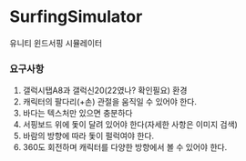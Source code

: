 # SurfingSimulator
유니티 윈드서핑 시뮬레이터


### 요구사항
  1. 갤럭시탭A8과 갤럭신20(22였나? 확인필요) 환경
  2. 캐릭터의 팔다리(+손) 관절을 움직일 수 있어야 한다.
  3. 바다는 텍스처만 있으면 충분하다
  4. 서핑보드 위에 돛이 달려 있어야 한다(자세한 사항은 이미지 검색)
  5. 바람의 방향에 따라 돛이 펄럭여야 한다.
  6. 360도 회전하며 캐릭터를 다양한 방향에서 볼 수 있어야 한다.
